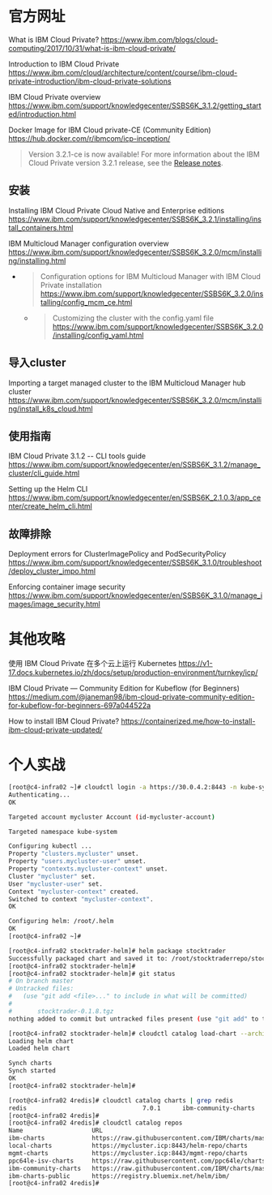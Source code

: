 
# 官方网址

What is IBM Cloud Private? https://www.ibm.com/blogs/cloud-computing/2017/10/31/what-is-ibm-cloud-private/

Introduction to IBM Cloud Private https://www.ibm.com/cloud/architecture/content/course/ibm-cloud-private-introduction/ibm-cloud-private-solutions

IBM Cloud Private overview https://www.ibm.com/support/knowledgecenter/SSBS6K_3.1.2/getting_started/introduction.html

Docker Image for IBM Cloud private-CE (Community Edition) https://hub.docker.com/r/ibmcom/icp-inception/
> Version 3.2.1-ce is now available! For more information about the IBM Cloud Private version 3.2.1 release, see the [Release notes](https://www.ibm.com/support/knowledgecenter/SSBS6K_3.2.1/getting_started/whats_new.html).

## 安装

Installing IBM Cloud Private Cloud Native and Enterprise editions https://www.ibm.com/support/knowledgecenter/SSBS6K_3.2.1/installing/install_containers.html

IBM Multicloud Manager configuration overview https://www.ibm.com/support/knowledgecenter/SSBS6K_3.2.0/mcm/installing/installing.html
- > Configuration options for IBM Multicloud Manager with IBM Cloud Private installation https://www.ibm.com/support/knowledgecenter/SSBS6K_3.2.0/installing/config_mcm_ce.html
  * > Customizing the cluster with the config.yaml file https://www.ibm.com/support/knowledgecenter/SSBS6K_3.2.0/installing/config_yaml.html

## 导入cluster

Importing a target managed cluster to the IBM Multicloud Manager hub cluster https://www.ibm.com/support/knowledgecenter/SSBS6K_3.2.0/mcm/installing/install_k8s_cloud.html

## 使用指南

IBM Cloud Private 3.1.2 -- CLI tools guide https://www.ibm.com/support/knowledgecenter/en/SSBS6K_3.1.2/manage_cluster/cli_guide.html

Setting up the Helm CLI https://www.ibm.com/support/knowledgecenter/en/SSBS6K_2.1.0.3/app_center/create_helm_cli.html

## 故障排除

Deployment errors for ClusterImagePolicy and PodSecurityPolicy https://www.ibm.com/support/knowledgecenter/SSBS6K_3.1.0/troubleshoot/deploy_cluster_impo.html

Enforcing container image security https://www.ibm.com/support/knowledgecenter/en/SSBS6K_3.1.0/manage_images/image_security.html

# 其他攻略

使用 IBM Cloud Private 在多个云上运行 Kubernetes https://v1-17.docs.kubernetes.io/zh/docs/setup/production-environment/turnkey/icp/

IBM Cloud Private — Community Edition for Kubeflow (for Beginners) https://medium.com/@janeman98/ibm-cloud-private-community-edition-for-kubeflow-for-beginners-697a044522a

How to install IBM Cloud Private? https://containerized.me/how-to-install-ibm-cloud-private-updated/

# 个人实战

```sh
[root@c4-infra02 ~]# cloudctl login -a https://30.0.4.2:8443 -n kube-system --skip-ssl-validation -u admin -p ${PASSWD}
Authenticating...
OK

Targeted account mycluster Account (id-mycluster-account)

Targeted namespace kube-system

Configuring kubectl ...
Property "clusters.mycluster" unset.
Property "users.mycluster-user" unset.
Property "contexts.mycluster-context" unset.
Cluster "mycluster" set.
User "mycluster-user" set.
Context "mycluster-context" created.
Switched to context "mycluster-context".
OK

Configuring helm: /root/.helm
OK
[root@c4-infra02 ~]#
```

```sh
[root@c4-infra02 stocktrader-helm]# helm package stocktrader
Successfully packaged chart and saved it to: /root/stocktraderrepo/stocktrader-helm/stocktrader-0.1.8.tgz
[root@c4-infra02 stocktrader-helm]#
[root@c4-infra02 stocktrader-helm]# git status
# On branch master
# Untracked files:
#   (use "git add <file>..." to include in what will be committed)
#
#       stocktrader-0.1.8.tgz
nothing added to commit but untracked files present (use "git add" to track)

[root@c4-infra02 stocktrader-helm]# cloudctl catalog load-chart --archive stocktrader-0.1.8.tgz --repo local-charts
Loading helm chart
Loaded helm chart

Synch charts
Synch started
OK
[root@c4-infra02 stocktrader-helm]#
```
```sh
[root@c4-infra02 4redis]# cloudctl catalog charts | grep redis
redis                                7.0.1      ibm-community-charts   Open source, advanced key-value store.
[root@c4-infra02 4redis]#
[root@c4-infra02 4redis]# cloudctl catalog repos
Name                   URL                                                                    Local
ibm-charts             https://raw.githubusercontent.com/IBM/charts/master/repo/stable/       false
local-charts           https://mycluster.icp:8443/helm-repo/charts                            true
mgmt-charts            https://mycluster.icp:8443/mgmt-repo/charts                            true
ppc64le-isv-charts     https://raw.githubusercontent.com/ppc64le/charts/master/repo/stable/   false
ibm-community-charts   https://raw.githubusercontent.com/IBM/charts/master/repo/community/    false
ibm-charts-public      https://registry.bluemix.net/helm/ibm/                                 false
[root@c4-infra02 4redis]#
```
